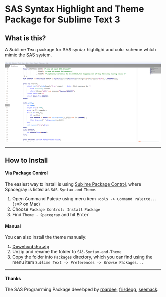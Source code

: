 # SAS Syntax Highlight and Theme Package for Sublime Text 3

## What is this?

A Sublime Text package for SAS syntax highlight and color scheme which mimic the SAS system. 

![Screen Shot](screen_shot.png)

***
## How to Install

#### Via Package Control

The easiest way to install is using [Sublime Package Control](https://packagecontrol.io/), where Spacegray is listed as `SAS-Syntax-and-Theme`.

1. Open Command Palette using menu item `Tools -> Command Palette...` (<kbd>⇧</kbd><kbd>⌘</kbd><kbd>P</kbd> on Mac)
2. Choose `Package Control: Install Package`
3. Find `Theme - Spacegray` and hit <kbd>Enter</kbd>

#### Manual

You can also install the theme manually:

1. [Download the .zip](https://github.com/MeetQingLiu/SAS-Syntax-and-Theme/archive/master.zip)
2. Unzip and rename the folder to `SAS-Syntax-and-Theme`
3. Copy the folder into `Packages` directory, which you can find using the menu item `Sublime Text -> Preferences -> Browse Packages...`

***

#### Thanks 
The SAS Programming Package developed by [rpardee](https://packagecontrol.io/browse/authors/rpardee), [friedegg](https://packagecontrol.io/browse/authors/friedegg), [seemack](https://packagecontrol.io/browse/labels/snippets).